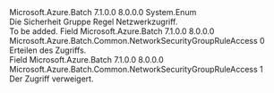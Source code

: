 <Type Name="NetworkSecurityGroupRuleAccess" FullName="Microsoft.Azure.Batch.Common.NetworkSecurityGroupRuleAccess">
  <TypeSignature Language="C#" Value="public enum NetworkSecurityGroupRuleAccess" />
  <TypeSignature Language="ILAsm" Value=".class public auto ansi sealed NetworkSecurityGroupRuleAccess extends System.Enum" />
  <TypeSignature Language="DocId" Value="T:Microsoft.Azure.Batch.Common.NetworkSecurityGroupRuleAccess" />
  <TypeSignature Language="VB.NET" Value="Public Enum NetworkSecurityGroupRuleAccess" />
  <TypeSignature Language="F#" Value="type NetworkSecurityGroupRuleAccess = " />
  <AssemblyInfo>
    <AssemblyName>Microsoft.Azure.Batch</AssemblyName>
    <AssemblyVersion>7.1.0.0</AssemblyVersion>
    <AssemblyVersion>8.0.0.0</AssemblyVersion>
  </AssemblyInfo>
  <Base>
    <BaseTypeName>System.Enum</BaseTypeName>
  </Base>
  <Docs>
    <summary>
            Die Sicherheit Gruppe Regel Netzwerkzugriff.
            </summary>
    <remarks>To be added.</remarks>
  </Docs>
  <Members>
    <Member MemberName="Allow">
      <MemberSignature Language="C#" Value="Allow" />
      <MemberSignature Language="ILAsm" Value=".field public static literal valuetype Microsoft.Azure.Batch.Common.NetworkSecurityGroupRuleAccess Allow = int32(0)" />
      <MemberSignature Language="DocId" Value="F:Microsoft.Azure.Batch.Common.NetworkSecurityGroupRuleAccess.Allow" />
      <MemberSignature Language="VB.NET" Value="Allow" />
      <MemberSignature Language="F#" Value="Allow = 0" Usage="Microsoft.Azure.Batch.Common.NetworkSecurityGroupRuleAccess.Allow" />
      <MemberType>Field</MemberType>
      <AssemblyInfo>
        <AssemblyName>Microsoft.Azure.Batch</AssemblyName>
        <AssemblyVersion>7.1.0.0</AssemblyVersion>
        <AssemblyVersion>8.0.0.0</AssemblyVersion>
      </AssemblyInfo>
      <ReturnValue>
        <ReturnType>Microsoft.Azure.Batch.Common.NetworkSecurityGroupRuleAccess</ReturnType>
      </ReturnValue>
      <MemberValue>0</MemberValue>
      <Docs>
        <summary>
            Erteilen des Zugriffs.
            </summary>
      </Docs>
    </Member>
    <Member MemberName="Deny">
      <MemberSignature Language="C#" Value="Deny" />
      <MemberSignature Language="ILAsm" Value=".field public static literal valuetype Microsoft.Azure.Batch.Common.NetworkSecurityGroupRuleAccess Deny = int32(1)" />
      <MemberSignature Language="DocId" Value="F:Microsoft.Azure.Batch.Common.NetworkSecurityGroupRuleAccess.Deny" />
      <MemberSignature Language="VB.NET" Value="Deny" />
      <MemberSignature Language="F#" Value="Deny = 1" Usage="Microsoft.Azure.Batch.Common.NetworkSecurityGroupRuleAccess.Deny" />
      <MemberType>Field</MemberType>
      <AssemblyInfo>
        <AssemblyName>Microsoft.Azure.Batch</AssemblyName>
        <AssemblyVersion>7.1.0.0</AssemblyVersion>
        <AssemblyVersion>8.0.0.0</AssemblyVersion>
      </AssemblyInfo>
      <ReturnValue>
        <ReturnType>Microsoft.Azure.Batch.Common.NetworkSecurityGroupRuleAccess</ReturnType>
      </ReturnValue>
      <MemberValue>1</MemberValue>
      <Docs>
        <summary>
            Der Zugriff verweigert.
            </summary>
      </Docs>
    </Member>
  </Members>
</Type>